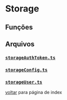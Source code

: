 # Storage

## Funções

## Arquivos

### [`storageAuthToken.ts`](../../mobile/src/storage/storageAuthToken.ts)

### [`storageConfig.ts`](../../mobile/src/storage/storageConfig.ts)

### [`storageUser.ts`](../../mobile/src/storage/storageUser.ts)

[voltar](index.md) para página de index

